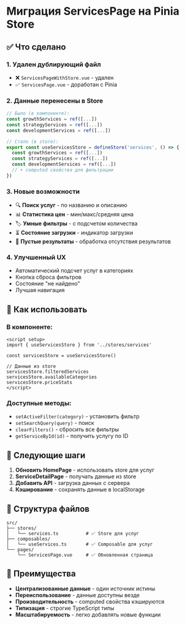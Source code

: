 # Миграция ServicesPage на Pinia Store

## ✅ Что сделано

### 1. **Удален дублирующий файл**

- ❌ `ServicesPageWithStore.vue` - удален
- ✅ `ServicesPage.vue` - доработан с Pinia

### 2. **Данные перенесены в Store**

```typescript
// Было (в компоненте):
const growthServices = ref([...])
const strategyServices = ref([...])
const developmentServices = ref([...])

// Стало (в store):
export const useServicesStore = defineStore('services', () => {
  const growthServices = ref([...])
  const strategyServices = ref([...])
  const developmentServices = ref([...])
  // + computed свойства для фильтрации
})
```

### 3. **Новые возможности**

- 🔍 **Поиск услуг** - по названию и описанию
- 📊 **Статистика цен** - мин/макс/средняя цена
- 🏷️ **Умные фильтры** - с подсчетом количества
- ⏳ **Состояние загрузки** - индикатор загрузки
- 🚫 **Пустые результаты** - обработка отсутствия результатов

### 4. **Улучшенный UX**

- Автоматический подсчет услуг в категориях
- Кнопка сброса фильтров
- Состояние "не найдено"
- Лучшая навигация

## 🎯 Как использовать

### В компоненте:

```vue
<script setup>
import { useServicesStore } from '../stores/services'

const servicesStore = useServicesStore()

// Данные из store
servicesStore.filteredServices
servicesStore.availableCategories
servicesStore.priceStats
</script>
```

### Доступные методы:

- `setActiveFilter(category)` - установить фильтр
- `setSearchQuery(query)` - поиск
- `clearFilters()` - сбросить все фильтры
- `getServiceById(id)` - получить услугу по ID

## 🔄 Следующие шаги

1. **Обновить HomePage** - использовать store для услуг
2. **ServiceDetailPage** - получать данные из store
3. **Добавить API** - загрузка данных с сервера
4. **Кэширование** - сохранять данные в localStorage

## 📁 Структура файлов

```
src/
├── stores/
│   └── services.ts          # ✅ Store для услуг
├── composables/
│   └── useServices.ts       # ✅ Composable для услуг
└── pages/
    └── ServicesPage.vue     # ✅ Обновленная страница
```

## 🚀 Преимущества

- **Централизованные данные** - один источник истины
- **Переиспользование** - данные доступны везде
- **Производительность** - computed свойства кэшируются
- **Типизация** - строгие TypeScript типы
- **Масштабируемость** - легко добавлять новые функции
















